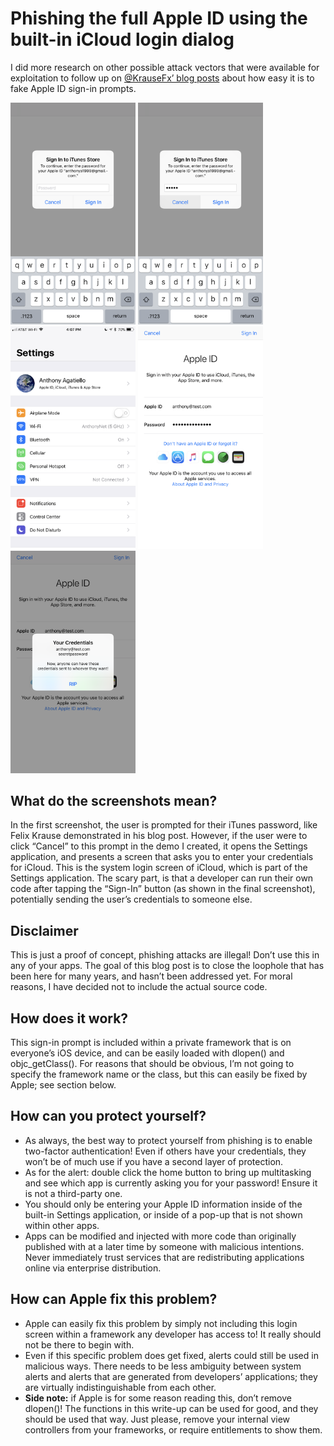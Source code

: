 # Phishing the full Apple ID using the built-in iCloud login dialog  
  
I did more research on other possible attack vectors that were available for exploitation to follow up on [@KrauseFx’ blog posts](https://krausefx.com/blog/ios-privacy-stealpassword-easily-get-the-users-apple-id-password-just-by-asking) about how easy it is to fake Apple ID sign-in prompts.  
  
<img src="assets/1.png" width="200"> <img src="assets/2.png" width="200"> <img src="assets/3.png" width="200"> <img src="assets/4.png" width="200"> <img src="assets/5.png" width="200">

## What do the screenshots mean?
In the first screenshot, the user is prompted for their iTunes password, like Felix Krause demonstrated in his blog post. However, if the user were to click “Cancel” to this prompt in the demo I created, it opens the Settings application, and presents a screen that asks you to enter your credentials for iCloud. This is the system login screen of iCloud, which is part of the Settings application. The scary part, is that a developer can run their own code after tapping the “Sign-In” button (as shown in the final screenshot), potentially sending the user’s credentials to someone else.

## Disclaimer
This is just a proof of concept, phishing attacks are illegal! Don’t use this in any of your apps. The goal of this blog post is to close the loophole that has been here for many years, and hasn’t been addressed yet. For moral reasons, I have decided not to include the actual source code.

## How does it work?
This sign-in prompt is included within a private framework that is on everyone’s iOS device, and can be easily loaded with dlopen() and objc_getClass(). For reasons that should be obvious, I’m not going to specify the framework name or the class, but this can easily be fixed by Apple; see section below.

## How can you protect yourself?
* As always, the best way to protect yourself from phishing is to enable two-factor authentication! Even if others have your credentials, they won’t be of much use if you have a second layer of protection.
* As for the alert: double click the home button to bring up multitasking and see which app is currently asking you for your password! Ensure it is not a third-party one.
* You should only be entering your Apple ID information inside of the built-in Settings application, or inside of a pop-up that is not shown within other apps.
* Apps can be modified and injected with more code than originally published with at a later time by someone with malicious intentions. Never immediately trust services that are redistributing applications online via enterprise distribution.

## How can Apple fix this problem?
* Apple can easily fix this problem by simply not including this login screen within a framework any developer has access to! It really should not be there to begin with.
* Even if this specific problem does get fixed, alerts could still be used in malicious ways. There needs to be less ambiguity between system alerts and alerts that are generated from developers’ applications; they are virtually indistinguishable from each other.
* <b>Side note:</b> if Apple is for some reason reading this, don’t remove dlopen()! The functions in this write-up can be used for good, and they should be used that way. Just please, remove your internal view controllers from your frameworks, or require entitlements to show them.
